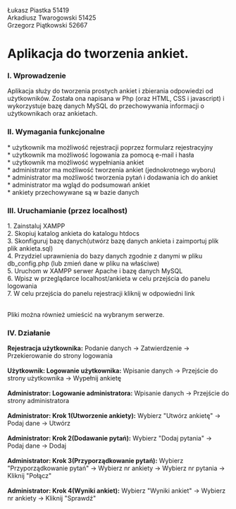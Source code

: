 Łukasz Piastka 51419<br>
Arkadiusz Twarogowski 51425<br>
Grzegorz Piątkowski 52667

<h1>Aplikacja do tworzenia ankiet.</h1>

<h3>I. Wprowadzenie</h3>
Aplikacja służy do tworzenia prostych ankiet i zbierania odpowiedzi od użytkowników. Została ona napisana w Php (oraz HTML, CSS i javascript) i wykorzystuje bazę danych MySQL do przechowywania informacji o użytkownikach oraz ankietach. 

<h3>II. Wymagania funkcjonalne</h3>
* użytkownik ma możliwość rejestracji poprzez formularz rejestracyjny<br>
* użytkownik ma możliwość logowania za pomocą e-mail i hasła<br>
* użytkownik ma możliwość wypełniania ankiet<br>
* administrator ma możliwość tworzenia ankiet (jednokrotnego wyboru)<br>
* administrator ma możliwość tworzenia pytań i dodawania ich do ankiet<br>
* administrator ma wgląd do podsumowań ankiet<br>
* ankiety przechowywane są w bazie danych<br>

<h3>III. Uruchamianie (przez localhost)</h3>
1. Zainstaluj XAMPP<br>
2. Skopiuj katalog ankieta do katalogu htdocs<br>
3. Skonfiguruj bazę danych(utwórz bazę danych ankieta i zaimportuj plik plik ankieta.sql)<br>
4. Przydziel uprawnienia do bazy danych zgodnie z danymi w pliku db_config.php (lub zmień dane w pliku na właściwe)<br>
5. Uruchom w XAMPP serwer Apache i bazę danych MySQL<br>
6. Wpisz w przeglądarce localhost/ankieta w celu przejścia do panelu logowania<br>
7. W celu przejścia do panelu rejestracji kliknij w odpowiedni link<br>

<br>

Pliki można również umieścić na wybranym serwerze.

<h3>IV. Działanie</h3>

<b>Rejestracja użytkownika:</b> Podanie danych -> Zatwierdzenie -> Przekierowanie do strony logowania<br><br>
<b>Użytkownik: Logowanie użytkownika:</b> Wpisanie danych -> Przejście do strony użytkownika -> Wypełnij ankietę <br><br>
<b>Administrator: Logowanie administratora:</b> Wpisanie danych -> Przejście do strony administratora<br><br>
<b>Administrator: Krok 1(Utworzenie ankiety):</b> Wybierz "Utwórz ankietę" -> Podaj dane -> Utwórz<br><br>
<b>Administrator: Krok 2(Dodawanie pytań):</b> Wybierz "Dodaj pytania" -> Podaj dane -> Dodaj<br><br>
<b>Administrator: Krok 3(Przyporządkowanie pytań):</b> Wybierz "Przyporządkowanie pytań" -> Wybierz nr ankiety -> Wybierz nr pytania -> Kliknij "Połącz"<br><br>
<b>Administrator: Krok 4(Wyniki ankiet):</b> Wybierz "Wyniki ankiet" -> Wybierz nr ankiety -> Kliknij "Sprawdź"<br><br>
